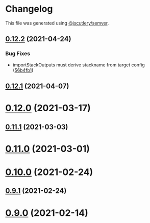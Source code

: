 # Changelog

This file was generated using [@jscutlery/semver](https://github.com/jscutlery/semver).

## [0.12.2](https://github.com/studds/nx-aws/compare/v0.12.1...v0.12.2) (2021-04-24)


### Bug Fixes

* importStackOutputs must derive stackname from target config ([56b4fb1](https://github.com/studds/nx-aws/commit/56b4fb1e4115779ae9ba6756c9550d7ff4f57d32))



## [0.12.1](https://github.com/studds/nx-aws/compare/v0.12.0...v0.12.1) (2021-04-07)



# [0.12.0](https://github.com/studds/nx-aws/compare/v0.11.1...v0.12.0) (2021-03-17)



## [0.11.1](https://github.com/studds/nx-aws/compare/v0.11.0...v0.11.1) (2021-03-03)



# [0.11.0](https://github.com/studds/nx-aws/compare/v0.10.0...v0.11.0) (2021-03-01)



# [0.10.0](https://github.com/studds/nx-aws/compare/v0.9.1...v0.10.0) (2021-02-24)



## [0.9.1](https://github.com/studds/nx-aws/compare/v0.9.0...v0.9.1) (2021-02-24)



# [0.9.0](https://github.com/studds/nx-aws/compare/v0.8.3...v0.9.0) (2021-02-14)

